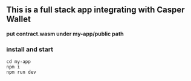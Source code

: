 ## This is a full stack app integrating with Casper Wallet

**put contract.wasm under my-app/public path**
### install and start 

```
cd my-app
npm i
npm run dev
```